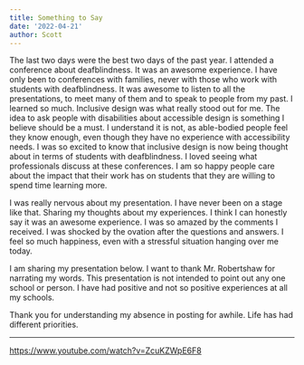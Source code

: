 ```yaml
---
title: Something to Say
date: '2022-04-21'
author: Scott
---
```


The last two days were the best two days of the past year. I attended a conference about deafblindness. It was an awesome experience. I have only been to conferences with families, never with those who work with students with deafblindness. It was awesome to listen to all the presentations, to meet many of them and to speak to people from my past. I learned so much. Inclusive design was what really stood out for me. The idea to ask people with disabilities about accessible design is something I believe should be a must. I understand it is not, as able-bodied people feel they know enough, even though they have no experience with accessibility needs. I was so excited to know that inclusive design is now being thought about in terms of students with deafblindness. I loved seeing what professionals discuss at these conferences. I am so happy people care about the impact that their work has on students that they are willing to spend time learning more.   

I was really nervous about my presentation. I have never been on a stage like that. Sharing my thoughts about my experiences. I think I can honestly say it was an awesome experience. I was so amazed by the comments I received. I was shocked by the ovation after the questions and answers. I feel so much happiness, even with a stressful situation hanging over me today.

I am sharing my presentation below. I want to thank Mr. Robertshaw for narrating my words. This presentation is not intended to point out any one school or person. I have had positive and not so positive experiences at all my schools. 

Thank you for understanding my absence in posting for awhile. Life has had different priorities.

------------------

https://www.youtube.com/watch?v=ZcuKZWpE6F8
